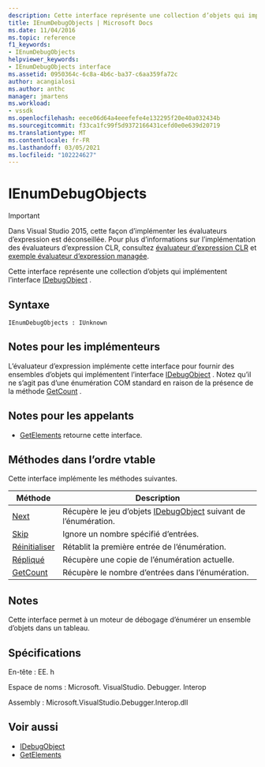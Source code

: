 ```yaml
---
description: Cette interface représente une collection d’objets qui implémentent l’interface IDebugObject.
title: IEnumDebugObjects | Microsoft Docs
ms.date: 11/04/2016
ms.topic: reference
f1_keywords:
- IEnumDebugObjects
helpviewer_keywords:
- IEnumDebugObjects interface
ms.assetid: 0950364c-6c8a-4b6c-ba37-c6aa359fa72c
author: acangialosi
ms.author: anthc
manager: jmartens
ms.workload:
- vssdk
ms.openlocfilehash: eece06d64a4eeefefe4e132295f20e40a032434b
ms.sourcegitcommit: f33ca1fc99f5d9372166431cefd0e0e639d20719
ms.translationtype: MT
ms.contentlocale: fr-FR
ms.lasthandoff: 03/05/2021
ms.locfileid: "102224627"
---
```

# <a name="ienumdebugobjects"></a>IEnumDebugObjects
> [!IMPORTANT]
> Dans Visual Studio 2015, cette façon d’implémenter les évaluateurs d’expression est déconseillée. Pour plus d’informations sur l’implémentation des évaluateurs d’expression CLR, consultez [évaluateur d’expression CLR](https://github.com/Microsoft/ConcordExtensibilitySamples/wiki/CLR-Expression-Evaluators) et [exemple évaluateur d’expression managée](https://github.com/Microsoft/ConcordExtensibilitySamples/wiki/Managed-Expression-Evaluator-Sample).

 Cette interface représente une collection d’objets qui implémentent l’interface [IDebugObject](../../../extensibility/debugger/reference/idebugobject.md) .

## <a name="syntax"></a>Syntaxe

```
IEnumDebugObjects : IUnknown
```

## <a name="notes-for-implementers"></a>Notes pour les implémenteurs
 L’évaluateur d’expression implémente cette interface pour fournir des ensembles d’objets qui implémentent l’interface [IDebugObject](../../../extensibility/debugger/reference/idebugobject.md) . Notez qu’il ne s’agit pas d’une énumération COM standard en raison de la présence de la méthode [GetCount](../../../extensibility/debugger/reference/ienumdebugobjects-getcount.md) .

## <a name="notes-for-callers"></a>Notes pour les appelants
- [GetElements](../../../extensibility/debugger/reference/idebugarrayobject-getelements.md) retourne cette interface.

## <a name="methods-in-vtable-order"></a>Méthodes dans l’ordre vtable
 Cette interface implémente les méthodes suivantes.

|Méthode|Description|
|------------|-----------------|
|[Next](../../../extensibility/debugger/reference/ienumdebugobjects-next.md)|Récupère le jeu d’objets [IDebugObject](../../../extensibility/debugger/reference/idebugobject.md) suivant de l’énumération.|
|[Skip](../../../extensibility/debugger/reference/ienumdebugobjects-skip.md)|Ignore un nombre spécifié d’entrées.|
|[Réinitialiser](../../../extensibility/debugger/reference/ienumdebugobjects-reset.md)|Rétablit la première entrée de l’énumération.|
|[Répliqué](../../../extensibility/debugger/reference/ienumdebugobjects-clone.md)|Récupère une copie de l’énumération actuelle.|
|[GetCount](../../../extensibility/debugger/reference/ienumdebugobjects-getcount.md)|Récupère le nombre d’entrées dans l’énumération.|

## <a name="remarks"></a>Notes
 Cette interface permet à un moteur de débogage d’énumérer un ensemble d’objets dans un tableau.

## <a name="requirements"></a>Spécifications
 En-tête : EE. h

 Espace de noms : Microsoft. VisualStudio. Debugger. Interop

 Assembly : Microsoft.VisualStudio.Debugger.Interop.dll

## <a name="see-also"></a>Voir aussi
- [IDebugObject](../../../extensibility/debugger/reference/idebugobject.md)
- [GetElements](../../../extensibility/debugger/reference/idebugarrayobject-getelements.md)
